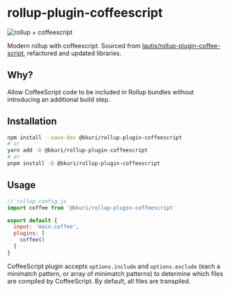 # rollup-plugin-coffeescript

![rollup + coffeescript](https://repository-images.githubusercontent.com/513663406/c38d39b9-8103-45f9-a24e-e389cd5ec6c9)

Modern rollup with coffeescript. Sourced from [lautis/rollup-plugin-coffee-script](https://github.com/lautis/rollup-plugin-coffee-script), refactored and updated libraries.

## Why?

Allow CoffeeScript code to be included in Rollup bundles without introducing an additional build step.

## Installation

```bash
npm install --save-dev @bkuri/rollup-plugin-coffeescript
# or
yarn add -D @bkuri/rollup-plugin-coffeescript
# or
pnpm install -D @bkuri/rollup-plugin-coffeescript
```

## Usage

```js
// rollup.config.js
import coffee from '@bkuri/rollup-plugin-coffeescript'

export default {
  input: 'main.coffee',
  plugins: [
    coffee()
  ]
}
```

CoffeeScript plugin accepts `options.include` and `options.exclude` (each a minimatch pattern, or array of minimatch  patterns) to determine which files are compiled by CoffeeScript. By default, all files are transpiled.
